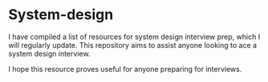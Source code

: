 # System-design

I have compiled a list of resources for system design interview prep, which I will regularly update. This repository aims to assist anyone looking to ace a system design interview.

I hope this resource proves useful for anyone preparing for interviews. 
